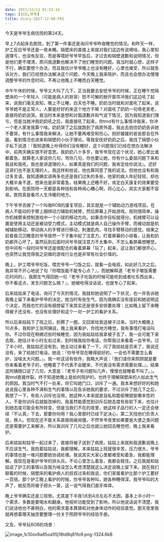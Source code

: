 ```yaml
---
date: 2017/12/11 01:53:14
tags: [日记,爷爷]
title: diary-2017-12-08-FRI
---
```


今天是爷爷生病住院的第24天。

早上7点起床去医院，到了第一件事还是询问爷爷昨夜睡觉的情况。和昨天一样，护工反应爷爷还是一夜未睡。隔壁床的直接上来就对我们这边有说嘀咕，我心里知道理亏，也没有反驳，而是等喂好爷爷早饭后，才过去和隔壁道歉和说明情况，但是他们更不理清，质问我道歉也解决不了他们睡觉的问题。我当时就心想，这样子不行，确实要想个办法，而且我估计爷爷晚上也没有睡好，心里也难受，所以就告诉对方，我们已经想办法解决这个问题，今天晚上我来陪护，而且也会想办法慢慢调整爷爷的作息时间，不再让他晚上不睡而白天睡觉。

中午午休的时候，爷爷又大叫了几下，正当我要去安抚爷爷的时候，正在睡午觉隔壁床的一个年轻人（可能是病人的哥哥）怒不可解的掀开窗帘冲我们这边吼了起来，说我们毫无良知，晚上不让睡，白天也不睡。奶奶当时就和对面吼了起来，说爷爷她不是正常人，人要是好好的来这个地方干嘛？对面吼了奶奶一句倚老卖老，直接将奶奶说哭。我当时本来是想和对面道歉并和气说下情况，因为我知道我们理亏，但是当她冲我奶奶吼之后，我直接吼了起来，你tmd有什么事情冲我来，你冲一个老人家发我算个啥。奶奶哭了之后就跑到了病房外面，我出去抱住奶奶告诉她不要哭，有什么事情我来解决，让她不要再难受和伤心。刚好媛媛的爸爸那会在外面，看到情况也进来和隔壁的小伙子理论。等我安抚好奶奶之后，我找了隔壁小伙子私下说道：『我知道晚上吵得你们没有睡好，这个问题我们已经在想办法解决中，前两天确实很不好意思。我奶奶八十多岁，我爷爷现在这个状况，她心里比谁都着急，就算老人家说你几句，骂你几句，你也要让她，你有什么委屈问题下来和我说和我吼，我也是讲道理的人，如果真是我们的问题，我肯定给你说法』。还好这哥们也不是无理的人，我这样和他说，他也算同意了我的说法。但他也没有和我过多言语，我知道确实讲再多也还是我们过失的多些，他家的病人年纪轻轻，却也大概半身不遂，想来也是非常着急，结果晚上还睡不好，肯定白天康复的效果要受到影响。在医院待一天都是各种钱和各种闹心糟心啊，将心比心，其实大家都不容易。医院真是看尽人生冷暖的地方。

下午爷爷去做了一个叫做ROB的康复项目，其实就是一个辅助动力游戏项目。在病人不能动的手臂上捆绑动力辅助机械臂，然后屏幕上开始游戏，规则很简单，操作机械臂来控制游戏中一个小球的移动方向，如果击中目标就得分。机械臂可以设置是使用主动还是被动受力模式，主动模式就是病人自己操作手臂，而被动就是机械辅助移动，带动病人的手臂进行移动，刺激肌肉，寻找手臂移动的感觉。结果之前昏昏沉沉睡意的爷爷居然一下子集中起了注意力，盯着屏幕的小球看，让我和奶奶都开心坏了。虽然玩到后面时间爷爷就注意力不太集中，不怎么看屏幕想睡觉，但中间有一段时间爷爷还是很配合的看着屏幕「玩了」起来，这让我们都很开心，也突然让我觉得我之前做的游戏行业也是非常有社会价值的。

晚上，护工喂爷爷吃饭，喂完爷爷一勺饭之后，就看一会电视，如此好几次之后，我非常不开心地说了句『你喂饭能不能专心点？』，而她解释道『老爷子嚼饭需要花时间的』，我颇生气得回她一句『老爷子吃饭的时候可能呛到或者吐东西出来，你不看这点，发生问题怎么搞？』。她被呛得没话说，也就专心了起来。

后来姑姑来了电话，询问了今天的情况，我就和她说明了一下状况，也一并告诉她我晚上留下来看护爷爷的决定。她当时有些生气，因为我确实没有提前和她说明这个决定，而我也忙的没有细想留下来其实还是很多安排要处理：比如晚上留下来睡得被子还没有，也没有处理好和这个一对一护工的看护关系。

所以后来姑姑下了班之后，折腾了一圈，又回家给我送被子过来。当时大概晚上10点多，我和护工张阿姨说，晚上我来看护，你找地方睡觉，我有事情打电话叫你。不过你现在稍微迟些时候睡觉，因为我姑姑给我拿被子去了，我一会可能下来去取，她估计半小时左右过来，到时候我给你电话，你帮我过来看着一会爷爷。过了半小时，我姑姑还没有到，她主动过来看了一下，问了我姑姑是否来了，我说还没有，来了给她打电话。她说：『你爷爷现在睡得挺好的，一会也不需要怎么看护，没啥太大问题。』，我一听这话有些炸，我略大声说：『我们请你来照顾就是要你来看着老爷子的，他睡着了不代表不会醒来，不代表没有需求需要处理。』，结果这阿姨随口说了几句，大意是：『老爷子有问题叫几声，慢慢也就睡着不叫了。』。我tmd直接炸裂，终于知道她晚上是如何陪护的，也终于理解隔壁床的人如此生气的原因。我当时气不打一处来，将它叫她门口，训斥了一通。我本来想好好的和她说说我心里各种不满和生气的事情以及告诉她我的要求，不过训斥了她几下之后，我想了一下，有些人训斥也没用，她这种人本来就是自私和能偷懒就偷懒本性的人，不是你训斥后就能改掉的。我虽然能感觉到训斥后她态度有些软下来，也估计到她态度可能会有所转变，但是当我们不在的夜里，她这样子品行的人一定还会继续『不认真』下去，那要你何用？我心里那时已经下定决心，第二天找他们负责人说，换人。但现在还不能关系直接挑破闹僵，不然爷爷夜里如果要是大便之类问题还是需要护工来解决，所以我训斥了几句之后也就让她回去睡觉吧，晚上我来看护。

后来姑姑和姑爷一起过来了，直接将被子送到了病房。姑姑上来就和我道歉说晚上不应该生气，我抱着姑姑说，我都理解。本来姑姑上班就很辛苦，压力很大，爷爷的事情也是一堆问题要她协调处理。我说其实大家心里都难受和着急，我都能理解。我现在是看护爷爷的排头兵，不论心里怎么着急，我都会稳住。之后我就和姑姑说了护工的事情以及我为啥没怎么考虑清楚就这么决定说晚上留下来。就在我们聊着的时候，隔壁床的看护病人的叔叔过来和我说，你们家属看护比那个护工要好一百倍。那个护工晚上看护的时候，你爷爷各种叫，她各种睡得深，我爷爷叫的大声了，她反而将被子把头一蒙，这一说气得我们直牙痒痒。

晚上爷爷确实还是三班倒，尤其是下半夜1点到4点左右不太困，基本上半小时一个需求，多数是要喝水和翻身。他视听功能受到了影响，所以他说话说不清楚，我们说话他也不甚明白，他的需求基本靠猜和对他身体动作的经验直觉。那天夜里我就再想着哪天抽空要整理一份关于照顾爷爷的经验手册。

又及，爷爷玩ROB的场景：

![image_1c10ov9a85oa1l5j18td8q81fo9.png-1324.6kB][1]


  [1]: http://static.zybuluo.com/whiledoing/4dl3iigkow0jztk86zzpjb55/image_1c10ov9a85oa1l5j18td8q81fo9.png

